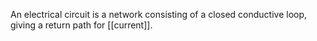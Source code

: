 An electrical circuit is a network consisting of a closed conductive loop, giving a return path for [[current]].